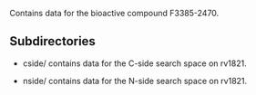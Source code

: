 Contains data for the bioactive compound F3385-2470.

## Subdirectories

- cside/ contains data for the C-side search space on rv1821.

- nside/ contains data for the N-side search space on rv1821.

